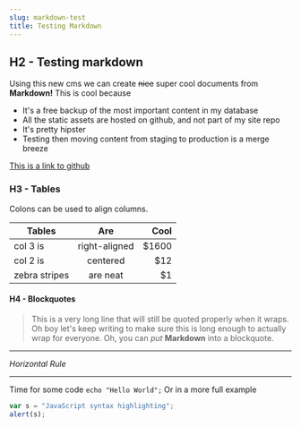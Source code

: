 ```yaml
---
slug: markdown-test
title: Testing Markdown
---
```


## H2 - Testing markdown

Using this new cms we can create ~~nice~~ super cool documents from **Markdown!**
This is cool because
- It's a free backup of the most important content in my database
- All the static assets are hosted on github, and not part of my site repo
- It's pretty hipster
- Testing then moving content from staging to production is a merge breeze

[This is a link to github](https://github.com)

### H3 - Tables
 
Colons can be used to align columns.

| Tables        | Are           | Cool  |
| ------------- |:-------------:| -----:|
| col 3 is      | right-aligned | $1600 |
| col 2 is      | centered      |   $12 |
| zebra stripes | are neat      |    $1 |


#### H4 - Blockquotes

> This is a very long line that will still be quoted properly when it wraps. Oh boy let's keep writing to make sure this is long enough to actually wrap for everyone. Oh, you can *put* **Markdown** into a blockquote.


***

*Horizontal Rule*

***

Time for some code `echo "Hello World";`
Or in a more full example

```javascript
var s = "JavaScript syntax highlighting";
alert(s);
```
